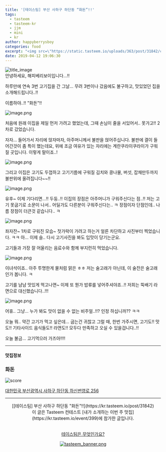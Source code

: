 ```yaml
---
title: '[테이스팀] 부산 사하구 하단동 “화돈”!!'
tags:
  - tasteem
  - tasteem-kr
  - jjm
  - mini
  - kr
author: happyberrysboy
categories: food
excerpt: "<img src=\"https://static.tasteem.io/uploads/363/post/31842/content_6f9015ce-6725-4327-8fa3-5bf343e5ac81.jpeg\" />\r\n![title_image]( <br/> 안녕하세요, 해피베리보이입니다...!!  하루만에 연속 3번 고기집을 간 그날... 무려 3번이나 갔음에도 불구하고, 맛있었던 집을 소개해드립니다..!!  이름하야..!! \"화돈\"!!  !](   처음에 원래 이집을 제일 먼저 가려고 했었는데, 그때 손님이 줄을 서있어서.. 못가고!! 2차로 갔었습니다.  자자... ....."
date: 2019-04-12 19:06:30
---
```


![title_image](https://static.tasteem.io/uploads/363/post/31842/content_6f9015ce-6725-4327-8fa3-5bf343e5ac81.jpeg)
<br/>
안녕하세요, 해피베리보이입니다...!!

하루만에 연속 3번 고기집을 간 그날... 무려 3번이나 갔음에도 불구하고, 맛있었던 집을 소개해드립니다..!!

이름하야..!! "화돈"!!

![image.png](https://files.steempeak.com/file/steempeak/happyberrysboy/cfE7hxog-image.png)


처음에 원래 이집을 제일 먼저 가려고 했었는데, 그때 손님이 줄을 서있어서.. 못가고!! 2차로 갔었습니다.

자자... 들어가서 자리에 앉자마자, 아주머니께서 불판을 얹어주십니다. 불판에 결이 들어간것이 좀 특이 했는데요, 위에 조금 여유가 있는 자리에는 계란쿠라이쿠라이가 구워질 곳입니다. 이렇게 말이죠..!

![image.png](https://files.steempeak.com/file/steempeak/happyberrysboy/WNZNYz2E-image.png)

그리고 이집은 고기도 두껍하고 고기기름에 구워질 김치와 콩나물, 버섯, 잡채만두까지 불판위에 올려집니다~~!!

![image.png](https://files.steempeak.com/file/steempeak/happyberrysboy/hkvtiPj0-image.png)

유후~ 이제 기다리면...!! 두둥..!!
이집의 장점은 아주머니가 구워주신다는 점..!!
저는 고기 못굽기로 소문이 나서.. 어딜가도 다른분이 구워주신다는.. ㅋ 장점이자 단점인데.. 나름 장점이 더큰것 같습니다.. ㅋ

![image.png](https://files.steempeak.com/file/steempeak/happyberrysboy/wGnblF4X-image.png)

좌자잔~ 1차로 구워진 모습~ 젓가락이 가려고 하는거 얼른 차단하고 사진부터 찍었습니다. ㅋㅋ
아... 이제 슬.. 다시 고기사진을 봐도 입맛이 당기는군요.

고기들과 가장 잘 어울리는 음료수와 함께 부지런히 먹었습니다.

![image.png](https://files.steempeak.com/file/steempeak/happyberrysboy/eWOYBupt-image.png)

이녀석이죠.. 아주 투명한게 물처럼 맑은 ㅎㅎ
저는 술고래가 아닌데, 이 술잔은 술고래 인가 봅니다. ㅋ

고기를 냠냠 맛있게 먹고나면~ 이제 또 뭔가 밥류를 넣어주셔야죠..!! 저희는 뚝배기 라면으로 대신했습니다..!!!

![image.png](https://files.steempeak.com/file/steempeak/happyberrysboy/qXMeOEOq-image.png)

어휴.. 그냥... 누가 봐도 맛이 없을 수 없는 비주얼..!!?
인정 하십니까?? ㅋㅋ

오늘 뭐.. 약간 고기가 먹고 싶은데... 굽는건 귀찮고 그럴 때, 한번 가주시면, 고기도!! 맛도!! 기타사이드 음식들도!! 라면도!! 모두다 만족하고 오실 수 있을겁니다..!!

오늘 불금... 고기먹으러 가즈아!!!!

---------------------
#### 맛집정보
### 화돈
![score](https://static.tasteem.io/images/steem/2Crowns.png)

[대한민국 부산광역시 사하구 하단동 하신번영로 256](https://kr.tasteem.io/post/31842#map)

-----------------------------------------
<center>[[테이스팀] 부산 사하구 하단동 "화돈"!!](https://kr.tasteem.io/post/31842)
<br/>이 글은 Tasteem 컨테스트
 [내가 소개하는  이번 주 맛집](https://kr.tasteem.io/event/399)에 참가한 글입니다.

<br/>[테이스팀은 무엇인가요?](https://kr.tasteem.io/about)

[![tasteem_banner.png](https://static.tasteem.io/images/tasteem_banner_v3.png)](https://kr.tasteem.io)</center>